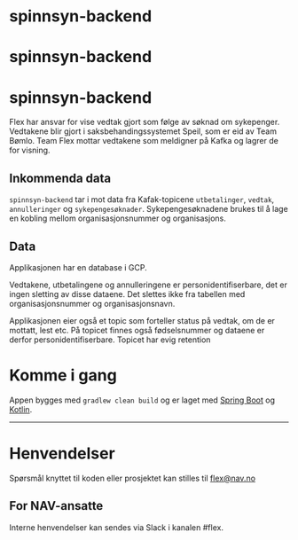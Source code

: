 # spinnsyn-backend
# spinnsyn-backend
# spinnsyn-backend

Flex har ansvar for vise vedtak gjort som følge av søknad om sykepenger. Vedtakene blir gjort i saksbehandingssystemet
Speil, som er eid av Team Bømlo. Team Flex mottar vedtakene som meldigner på Kafka og lagrer de for visning.

## Inkommenda data

`spinnsyn-backend` tar i mot data fra Kafak-topicene `utbetalinger`, `vedtak`, `annulleringer` og `sykepengesøknader`.
Sykepengesøknadene brukes til å lage en kobling mellom organisasjonsnummer og organisasjons.

## Data

Applikasjonen har en database i GCP.

Vedtakene, utbetalingene og annulleringene er personidentifiserbare, det er ingen sletting av disse dataene.
Det slettes ikke fra tabellen med organisasjonsnummer og organisasjonsnavn.

Applikasjonen eier også et topic som forteller status på vedtak, om de er mottatt, lest etc.
På topicet finnes også fødselsnummer og dataene er derfor personidentifiserbare.
Topicet har evig retention

# Komme i gang

Appen bygges med `gradlew clean build` og er laget med [Spring Boot](https://spring.io/)
og [Kotlin](https://kotlinlang.org/).

---

# Henvendelser

Spørsmål knyttet til koden eller prosjektet kan stilles til flex@nav.no

## For NAV-ansatte

Interne henvendelser kan sendes via Slack i kanalen #flex.
